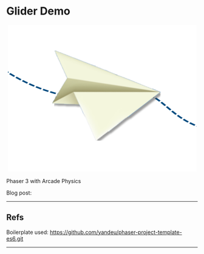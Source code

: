 # Glider Demo

<p align="center">
  <img src="cover.png" alt="Cover"/>
</p>

Phaser 3 with Arcade Physics

Blog post:

---

## Refs
Boilerplate used: https://github.com/yandeu/phaser-project-template-es6.git 

---
